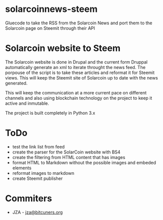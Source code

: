 # solarcoinnews-steem
Gluecode to take the RSS from the Solarcoin News and port them to the Solarcoin page on Steemit through their API 

# Solarcoin website to Steem
The Solarcoin website is done in Drupal and the current form Druppal automatically generate an xml to iterate throught the news feed. The porpouse of the script is to take these articles and reformat it for Steemit views. This will keep the Steemit site of Solarcoin up to date with the news generated. 

This will keep the communication at a more current pace on different channels and also using blockchain technology on the project to keep it active and inmutable.

The project is built completely in Python 3.x

# ToDo
- test the link list from feed
- create the parser for the SolarCoin website with BS4
- create the filtering from HTML content that has images
- format HTML to Markdown without the possible images and embeded elements
- reformat images to markdown
- create Steemit publisher

# Commiters

* JZA - jza@bitcuners.org
